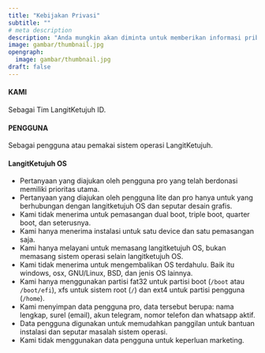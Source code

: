 ```yaml
---
title: "Kebijakan Privasi"
subtitle: ""
# meta description
description: "Anda mungkin akan diminta untuk memberikan informasi pribadi yang berhubungan dengan Layanan L7, tujuannya untuk kemudahan menghubungi dan mengenali."
image: gambar/thumbnail.jpg
opengraph:
  image: gambar/thumbnail.jpg
draft: false
---
```


#### KAMI

Sebagai Tim LangitKetujuh ID.

#### PENGGUNA

Sebagai pengguna atau pemakai sistem operasi LangitKetujuh.

#### LangitKetujuh OS

* Pertanyaan yang diajukan oleh pengguna pro yang telah berdonasi memiliki prioritas utama.
* Pertanyaan yang diajukan oleh pengguna lite dan pro hanya untuk yang berhubungan dengan langitketujuh OS dan seputar desain grafis.
* Kami tidak menerima untuk pemasangan dual boot, triple boot, quarter boot, dan seterusnya.
* Kami hanya menerima instalasi untuk satu device dan satu pemasangan saja.
* Kami hanya melayani untuk memasang langitketujuh OS, bukan memasang sistem operasi selain langitketujuh OS.
* Kami tidak menerima untuk mengembalikan OS terdahulu. Baik itu windows, osx, GNU/Linux, BSD, dan jenis OS lainnya.
* Kami hanya menggunakan partisi fat32 untuk partisi boot (`/boot` atau `/boot/efi`), xfs untuk sistem root (`/`) dan ext4 untuk partisi pengguna (`/home`).
* Kami menyimpan data pengguna pro, data tersebut berupa: nama lengkap, surel (email), akun telegram, nomor telefon dan whatsapp aktif.
* Data pengguna digunakan untuk memudahkan panggilan untuk bantuan instalasi dan seputar masalah sistem operasi.
* Kami tidak menggunakan data pengguna untuk keperluan marketing.
